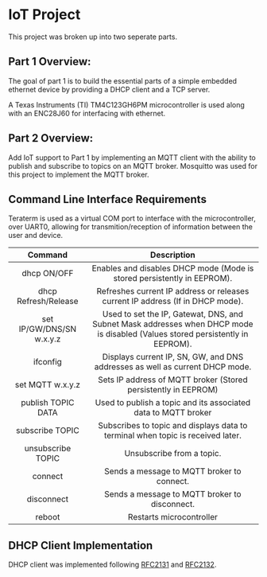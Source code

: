 # IoT Project

This project was broken up into two seperate parts.

## Part 1 Overview:
  
  The goal of part 1 is to build the essential parts of a simple embedded ethernet device by providing a DHCP client and a TCP server. 
  
  A Texas Instruments (TI) TM4C123GH6PM microcontroller is used along with an ENC28J60 for interfacing with ethernet.
  
## Part 2 Overview: 
  
  Add IoT support to Part 1 by implementing an MQTT client with the ability to publish and subscribe to topics on an MQTT broker. Mosquitto was used for this project to implement the MQTT broker.

## Command Line Interface Requirements

   Teraterm is used as a virtual COM port to interface with the microcontroller, over UART0, allowing for transmition/reception of information between the user and device.
   
   | Command | Description |
   | :----: | :----: |
   | dhcp ON/OFF | Enables and disables DHCP mode (Mode is stored persistently in EEPROM). |
   | dhcp Refresh/Release | Refreshes current IP address or releases current IP address (If in DHCP mode).|
   | set IP/GW/DNS/SN w.x.y.z | Used to set the IP, Gatewat, DNS, and Subnet Mask addresses when DHCP mode is disabled (Values stored persistently in EEPROM). |
   | ifconfig | Displays current IP, SN, GW, and DNS addresses as well as current DHCP mode. |
   | set MQTT w.x.y.z | Sets IP address of MQTT broker (Stored persistently in EEPROM) |
   | publish TOPIC DATA | Used to publish a topic and its associated data to MQTT broker |
   | subscribe TOPIC | Subscribes to topic and displays data to terminal when topic is received later. |
   | unsubscribe TOPIC | Unsubscribe from a topic. |
   | connect | Sends a message to MQTT broker to connect. |
   | disconnect | Sends a message to MQTT broker to disconnect. |
   | reboot | Restarts microcontroller |

## DHCP Client Implementation

  DHCP client was implemented following [RFC2131](https://tools.ietf.org/html/rfc2131) and [RFC2132](https://tools.ietf.org/html/rfc2132#page-25). 
